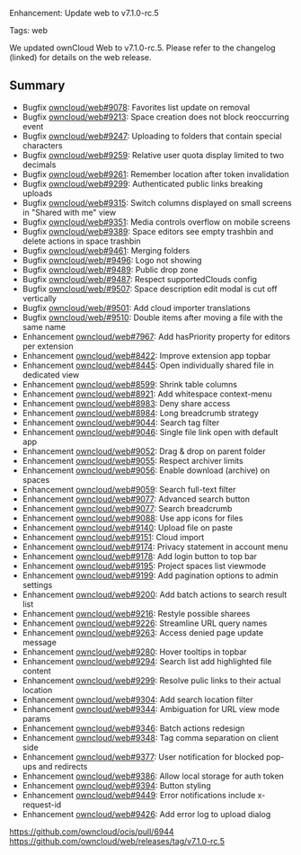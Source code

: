 Enhancement: Update web to v7.1.0-rc.5

Tags: web

We updated ownCloud Web to v7.1.0-rc.5. Please refer to the changelog (linked) for details on the web release.

## Summary
* Bugfix [owncloud/web#9078](https://github.com/owncloud/web/pull/9078): Favorites list update on removal
* Bugfix [owncloud/web#9213](https://github.com/owncloud/web/pull/9213): Space creation does not block reoccurring event
* Bugfix [owncloud/web#9247](https://github.com/owncloud/web/issues/9247): Uploading to folders that contain special characters
* Bugfix [owncloud/web#9259](https://github.com/owncloud/web/issues/9259): Relative user quota display limited to two decimals
* Bugfix [owncloud/web#9261](https://github.com/owncloud/web/issues/9261): Remember location after token invalidation
* Bugfix [owncloud/web#9299](https://github.com/owncloud/web/pull/9299): Authenticated public links breaking uploads
* Bugfix [owncloud/web#9315](https://github.com/owncloud/web/issues/9315): Switch columns displayed on small screens in "Shared with me" view
* Bugfix [owncloud/web#9351](https://github.com/owncloud/web/pull/9351): Media controls overflow on mobile screens
* Bugfix [owncloud/web#9389](https://github.com/owncloud/web/pull/9389): Space editors see empty trashbin and delete actions in space trashbin
* Bugfix [owncloud/web#9461](https://github.com/owncloud/web/pull/9461): Merging folders
* Bugfix [owncloud/web/#9496](https://github.com/owncloud/web/pull/9496): Logo not showing
* Bugfix [owncloud/web/#9489](https://github.com/owncloud/web/pull/9489): Public drop zone
* Bugfix [owncloud/web/#9487](https://github.com/owncloud/web/pull/9487): Respect supportedClouds config
* Bugfix [owncloud/web/#9507](https://github.com/owncloud/web/pull/9507): Space description edit modal is cut off vertically
* Bugfix [owncloud/web/#9501](https://github.com/owncloud/web/pull/9501): Add cloud importer translations
* Bugfix [owncloud/web/#9510](https://github.com/owncloud/web/pull/9510): Double items after moving a file with the same name
* Enhancement [owncloud/web#7967](https://github.com/owncloud/web/pull/7967): Add hasPriority property for editors per extension
* Enhancement [owncloud/web#8422](https://github.com/owncloud/web/issues/8422): Improve extension app topbar
* Enhancement [owncloud/web#8445](https://github.com/owncloud/web/issues/8445): Open individually shared file in dedicated view
* Enhancement [owncloud/web#8599](https://github.com/owncloud/web/issues/8599): Shrink table columns
* Enhancement [owncloud/web#8921](https://github.com/owncloud/web/pull/8921): Add whitespace context-menu
* Enhancement [owncloud/web#8983](https://github.com/owncloud/web/pull/8983): Deny share access
* Enhancement [owncloud/web#8984](https://github.com/owncloud/web/pull/8984): Long breadcrumb strategy
* Enhancement [owncloud/web#9044](https://github.com/owncloud/web/pull/9044): Search tag filter
* Enhancement [owncloud/web#9046](https://github.com/owncloud/web/pull/9046): Single file link open with default app
* Enhancement [owncloud/web#9052](https://github.com/owncloud/web/pull/9052): Drag & drop on parent folder
* Enhancement [owncloud/web#9055](https://github.com/owncloud/web/pull/9055): Respect archiver limits
* Enhancement [owncloud/web#9056](https://github.com/owncloud/web/issues/9056): Enable download (archive) on spaces
* Enhancement [owncloud/web#9059](https://github.com/owncloud/web/pull/9059): Search full-text filter
* Enhancement [owncloud/web#9077](https://github.com/owncloud/web/pull/9077): Advanced search button
* Enhancement [owncloud/web#9077](https://github.com/owncloud/web/pull/9077): Search breadcrumb
* Enhancement [owncloud/web#9088](https://github.com/owncloud/web/pull/9088): Use app icons for files
* Enhancement [owncloud/web#9140](https://github.com/owncloud/web/pull/9140): Upload file on paste
* Enhancement [owncloud/web#9151](https://github.com/owncloud/web/issues/9151): Cloud import
* Enhancement [owncloud/web#9174](https://github.com/owncloud/web/issues/9174): Privacy statement in account menu
* Enhancement [owncloud/web#9178](https://github.com/owncloud/web/pull/9178): Add login button to top bar
* Enhancement [owncloud/web#9195](https://github.com/owncloud/web/pull/9195): Project spaces list viewmode
* Enhancement [owncloud/web#9199](https://github.com/owncloud/web/pull/9199): Add pagination options to admin settings
* Enhancement [owncloud/web#9200](https://github.com/owncloud/web/pull/9200): Add batch actions to search result list
* Enhancement [owncloud/web#9216](https://github.com/owncloud/web/issues/9216): Restyle possible sharees
* Enhancement [owncloud/web#9226](https://github.com/owncloud/web/pull/9226): Streamline URL query names
* Enhancement [owncloud/web#9263](https://github.com/owncloud/web/pull/9263): Access denied page update message
* Enhancement [owncloud/web#9280](https://github.com/owncloud/web/issues/9280): Hover tooltips in topbar
* Enhancement [owncloud/web#9294](https://github.com/owncloud/web/pull/9294): Search list add highlighted file content
* Enhancement [owncloud/web#9299](https://github.com/owncloud/web/pull/9299): Resolve pulic links to their actual location
* Enhancement [owncloud/web#9304](https://github.com/owncloud/web/pull/9304): Add search location filter
* Enhancement [owncloud/web#9344](https://github.com/owncloud/web/pull/9344): Ambiguation for URL view mode params
* Enhancement [owncloud/web#9346](https://github.com/owncloud/web/pull/9346): Batch actions redesign
* Enhancement [owncloud/web#9348](https://github.com/owncloud/web/pull/9348): Tag comma separation on client side
* Enhancement [owncloud/web#9377](https://github.com/owncloud/web/issues/9377): User notification for blocked pop-ups and redirects
* Enhancement [owncloud/web#9386](https://github.com/owncloud/web/pull/9386): Allow local storage for auth token
* Enhancement [owncloud/web#9394](https://github.com/owncloud/web/pull/9394): Button styling
* Enhancement [owncloud/web#9449](https://github.com/owncloud/web/issues/9449): Error notifications include x-request-id
* Enhancement [owncloud/web#9426](https://github.com/owncloud/web/pull/9426): Add error log to upload dialog


https://github.com/owncloud/ocis/pull/6944
https://github.com/owncloud/web/releases/tag/v7.1.0-rc.5
